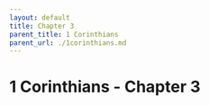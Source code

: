```yaml
---
layout: default
title: Chapter 3
parent_title: 1 Corinthians
parent_url: ./1corinthians.md
---
```


# 1 Corinthians - Chapter 3
